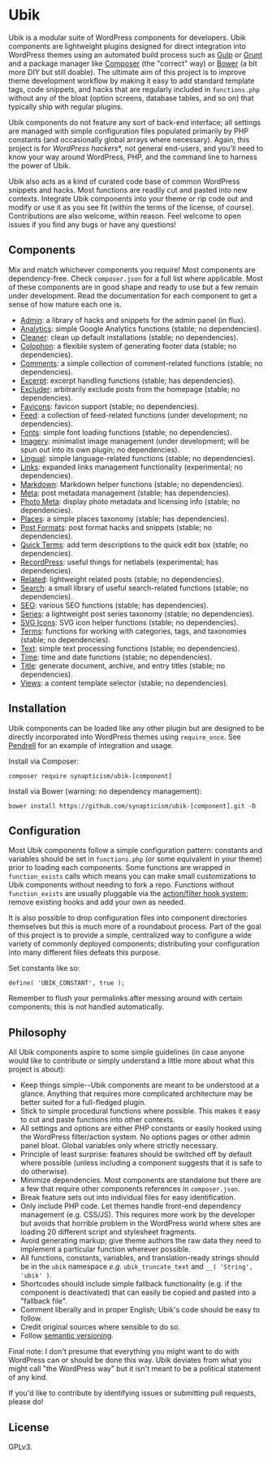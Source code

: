# Ubik

Ubik is a modular suite of WordPress components for developers. Ubik components are lightweight plugins designed for direct integration into WordPress themes using an automated build process such as [Gulp](http://gulpjs.com/) or [Grunt](http://gruntjs.com/) and a package manager like [Composer](https://getcomposer.org) (the "correct" way) or [Bower](http://bower.io/) (a bit more DIY but still doable). The ultimate aim of this project is to improve theme development workflow by making it easy to add standard template tags, code snippets, and hacks that are regularly included in `functions.php` without any of the bloat (option screens, database tables, and so on) that typically ship with regular plugins.

Ubik components do not feature any sort of back-end interface; all settings are managed with simple configuration files populated primarily by PHP constants (and occasionally global arrays where necessary). Again, this project is for *WordPress hackers**, not general end-users, and you'll need to know your way around WordPress, PHP, and the command line to harness the power of Ubik.

Ubik also acts as a kind of curated code base of common WordPress snippets and hacks. Most functions are readily cut and pasted into new contexts. Integrate Ubik components into your theme or rip code out and modify or use it as you see fit (within the terms of the license, of course). Contributions are also welcome, within reason. Feel welcome to open issues if you find any bugs or have any questions!



## Components

Mix and match whichever components you require! Most components are dependency-free. Check `composer.json` for a full list where applicable. Most of these components are in good shape and ready to use but a few remain under development. Read the documentation for each component to get a sense of how mature each one is.

* [Admin](https://github.com/synapticism/ubik-admin): a library of hacks and snippets for the admin panel (in flux).
* [Analytics](https://github.com/synapticism/ubik-analytics): simple Google Analytics functions (stable; no dependencies).
* [Cleaner](https://github.com/synapticism/ubik-cleaner): clean up default installations (stable; no dependencies).
* [Colophon](https://github.com/synapticism/ubik-colophon): a flexible system of generating footer data (stable; no dependencies).
* [Comments](https://github.com/synapticism/ubik-comments): a simple collection of comment-related functions (stable; no dependencies).
* [Excerpt](https://github.com/synapticism/ubik-excerpt): excerpt handling functions (stable; has dependencies).
* [Excluder](https://github.com/synapticism/ubik-excluder): arbitrarily exclude posts from the homepage (stable; no dependencies).
* [Favicons](https://github.com/synapticism/ubik-favicons): favicon support (stable; no dependencies).
* [Feed](https://github.com/synapticism/ubik-feed): a collection of feed-related functions (under development; no dependencies).
* [Fonts](https://github.com/synapticism/ubik-fonts): simple font loading functions (stable; no dependencies).
* [Imagery](https://github.com/synapticism/ubik-imagery): minimalist image management (under development; will be spun out into its own plugin; no dependencies).
* [Lingual](https://github.com/synapticism/ubik-lingual): simple language-related functions (stable; no dependencies).
* [Links](https://github.com/synapticism/ubik-links): expanded links management functionality (experimental; no dependencies).
* [Markdown](https://github.com/synapticism/ubik-markdown): Markdown helper functions (stable; no dependencies).
* [Meta](https://github.com/synapticism/ubik-meta): post metadata management (stable; has dependencies).
* [Photo Meta](https://github.com/synapticism/ubik-photo-meta): display photo metadata and licensing info (stable; no dependencies).
* [Places](https://github.com/synapticism/ubik-places): a simple places taxonomy (stable; has dependencies).
* [Post Formats](https://github.com/synapticism/ubik-post-formats): post format hacks and snippets (stable; no dependencies).
* [Quick Terms](https://github.com/synapticism/ubik-quick-terms): add term descriptions to the quick edit box (stable; no dependencies).
* [RecordPress](https://github.com/synapticism/ubik-recordpress): useful things for netlabels (experimental; has dependencies).
* [Related](https://github.com/synapticism/ubik-related): lightweight related posts (stable; no dependencies).
* [Search](https://github.com/synapticism/ubik-search): a small library of useful search-related functions (stable; no dependencies).
* [SEO](https://github.com/synapticism/ubik-seo): various SEO functions (stable; has dependencies).
* [Series](https://github.com/synapticism/ubik-series): a lightweight post series taxonomy (stable; no dependencies).
* [SVG Icons](https://github.com/synapticism/ubik-svg-icons): SVG icon helper functions (stable; no dependencies).
* [Terms](https://github.com/synapticism/ubik-terms): functions for working with categories, tags, and taxonomies (stable; no dependencies).
* [Text](https://github.com/synapticism/ubik-text): simple text processing functions (stable; no dependencies).
* [Time](https://github.com/synapticism/ubik-time): time and date functions (stable; no dependencies).
* [Title](https://github.com/synapticism/ubik-title): generate document, archive, and entry titles (stable; no dependencies).
* [Views](https://github.com/synapticism/ubik-views): a content template selector (stable; no dependencies).



## Installation

Ubik components can be loaded like any other plugin but are designed to be directly incorporated into WordPress themes using `require_once`. See [Pendrell](https://github.com/synapticism/pendrell) for an example of integration and usage.

Install via Composer:

```composer require synapticism/ubik-[component]```

Install via Bower (warning: no dependency management):

```bower install https://github.com/synapticism/ubik-[component].git -D```



## Configuration

Most Ubik components follow a simple configuration pattern: constants and variables should be set in `functions.php` (or some equivalent in your theme) prior to loading each components. Some functions are wrapped in `function_exists` calls which means you can make small customizations to Ubik components without needing to fork a repo. Functions without `function_exists` are usually pluggable via the [action/filter hook system](http://codex.wordpress.org/Plugin_API/Hooks); remove existing hooks and add your own as needed.

It is also possible to drop configuration files into component directories themselves but this is much more of a roundabout process. Part of the goal of this project is to provide a simple, centralized way to configure a wide variety of commonly deployed components; distributing your configuration into many different files defeats this purpose.

Set constants like so:

```define( 'UBIK_CONSTANT', true );```

Remember to flush your permalinks after messing around with certain components; this is not handled automatically.



## Philosophy

All Ubik components aspire to some simple guidelines (in case anyone would like to contribute or simply understand a little more about what this project is about):

* Keep things simple--Ubik components are meant to be understood at a glance. Anything that requires more complicated architecture may be better suited for a full-fledged plugin.
* Stick to simple procedural functions where possible. This makes it easy to cut and paste functions into other contexts.
* All settings and options are either PHP constants or easily hooked using the WordPress filter/action system. No options pages or other admin panel bloat. Global variables only where strictly necessary.
* Principle of least surprise: features should be switched off by default where possible (unless including a component suggests that it is safe to do otherwise).
* Minimize dependencies. Most components are standalone but there are a few that require other components references in `composer.json`.
* Break feature sets out into individual files for easy identification.
* Only include PHP code. Let themes handle front-end dependency management (e.g. CSS/JS). This requires more work by the developer but avoids that horrible problem in the WordPress world where sites are loading 20 different script and stylesheet fragments.
* Avoid generating markup; give theme authors the raw data they need to implement a particular function wherever possible.
* All functions, constants, variables, and translation-ready strings should be in the `ubik` namespace *e.g.* `ubik_truncate_text` and `__( 'String', 'ubik' )`.
* Shortcodes should include simple fallback functionality (e.g. if the component is deactivated) that can easily be copied and pasted into a "fallback file".
* Comment liberally and in proper English; Ubik's code should be easy to follow.
* Credit original sources where sensible to do so.
* Follow [semantic versioning](http://semver.org/).

Final note: I don't presume that everything you might want to do with WordPress can or should be done this way. Ubik deviates from what you might call "the WordPress way" but it isn't meant to be a political statement of any kind.

If you'd like to contribute by identifying issues or submitting pull requests, please do!



## License

GPLv3.
